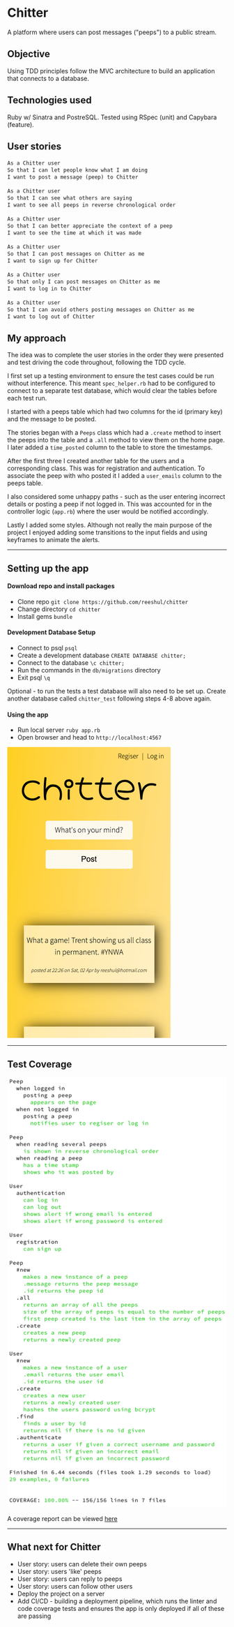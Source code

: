 # Chitter

A platform where users can post messages ("peeps") to a public stream.

## Objective

Using TDD principles follow the MVC architecture to build an application that connects to a database.

## Technologies used

Ruby w/ Sinatra and PostreSQL. Tested using RSpec (unit) and Capybara (feature).

## User stories

```
As a Chitter user
So that I can let people know what I am doing
I want to post a message (peep) to Chitter

As a Chitter user
So that I can see what others are saying
I want to see all peeps in reverse chronological order

As a Chitter user
So that I can better appreciate the context of a peep
I want to see the time at which it was made

As a Chitter user
So that I can post messages on Chitter as me
I want to sign up for Chitter

As a Chitter user
So that only I can post messages on Chitter as me
I want to log in to Chitter

As a Chitter user
So that I can avoid others posting messages on Chitter as me
I want to log out of Chitter
```

## My approach

The idea was to complete the user stories in the order they were presented and test driving the code throughout, following the TDD cycle.

I first set up a testing environment to ensure the test cases could be run without interference. This meant `spec_helper.rb` had to be configured to connect to a separate test database, which would clear the tables before each test run.

I started with a peeps table which had two columns for the id (primary key) and the message to be posted.

The stories began with a `Peeps` class which had a `.create` method to insert the peeps into the table and a `.all` method to view them on the home page. I later added a `time_posted` column to the table to store the timestamps.

After the first three I created another table for the users and a corresponding class. This was for registration and authentication. To associate the peep with who posted it I added a `user_emails` column to the peeps table.

I also considered some unhappy paths - such as the user entering incorrect details or posting a peep if not logged in. This was accounted for in the controller logic (`app.rb`) where the user would be notified accordingly.

Lastly I added some styles. Although not really the main purpose of the project I enjoyed adding some transitions to the input fields and using keyframes to animate the alerts.

---

## Setting up the app

#### Download repo and install packages

- Clone repo `git clone https://github.com/reeshul/chitter`
- Change directory `cd chitter`
- Install gems `bundle`

#### Development Database Setup

- Connect to psql `psql`
- Create a development database `CREATE DATABASE chitter;`
- Connect to the database `\c chitter;`
- Run the commands in the `db/migrations` directory
- Exit psql `\q`

Optional - to run the tests a test database will also need to be set up. Create another database called `chitter_test` following steps 4-8 above again.

#### Using the app

- Run local server `ruby app.rb`
- Open browser and head to `http://localhost:4567`

![image](./demo/chitter.png)

---

## Test Coverage

![image](./demo/coverage.png)

A coverage report can be viewed [here](./demo/coverage-report.html)

---

## What next for Chitter

- User story: users can delete their own peeps
- User story: users 'like' peeps
- User story: users can reply to peeps
- User story: users can follow other users
- Deploy the project on a server
- Add CI/CD - building a deployment pipeline, which runs the linter and code coverage tests and ensures the app is only deployed if all of these are passing
